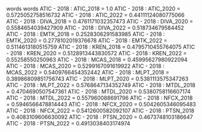 words
words
ATIC - 2018 : ATIC_2018 = 1.0
ATIC - 2018 : ATIC_2020 = 0.5725052758516732
ATIC - 2018 : ATIC_2022 = 0.44111124080775066
ATIC - 2018 : DIVA_2018 = 0.4761171032357473
ATIC - 2018 : DIVA_2020 = 0.5584654039427909
ATIC - 2018 : DIVA_2022 = 0.518734679584452
ATIC - 2018 : EMTK_2018 = 0.2528306291583985
ATIC - 2018 : EMTK_2020 = 0.2778102019376678
ATIC - 2018 : EMTK_2022 = 0.5114613180515759
ATIC - 2018 : KREN_2018 = 0.4795710455764075
ATIC - 2018 : KREN_2020 = 0.5128913443830572
ATIC - 2018 : KREN_2022 = 0.55258550250963
ATIC - 2018 : MCAS_2018 = 0.45995627980922094
ATIC - 2018 : MCAS_2020 = 0.5299167091619922
ATIC - 2018 : MCAS_2022 = 0.5409766454352442
ATIC - 2018 : MLPT_2018 = 0.38986809851756743
ATIC - 2018 : MLPT_2020 = 0.5381113575347263
ATIC - 2018 : MLPT_2022 = 0.5768647134352749
ATIC - 2018 : MTDL_2018 = 0.4704690507547361
ATIC - 2018 : MTDL_2020 = 0.5380758116607174
ATIC - 2018 : MTDL_2022 = 0.557960088691796
ATIC - 2018 : NFCX_2018 = 0.5946566478814443
ATIC - 2018 : NFCX_2020 = 0.5042605346095483
ATIC - 2018 : NFCX_2022 = 0.5412600582092107
ATIC - 2018 : PTSN_2018 = 0.4083109606630092
ATIC - 2018 : PTSN_2020 = 0.4673748103186647
ATIC - 2018 : PTSN_2022 = 0.4913038403174974
